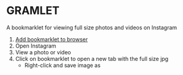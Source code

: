 # GRAMLET

A bookmarklet for viewing full size photos and videos on Instagram

1. [Add bookmarklet to browser](https://dczysz.github.io/gramlet)
2. Open Instagram
3. View a photo or video
4. Click on bookmarklet to open a new tab with the full size jpg
    * Right-click and save image as
